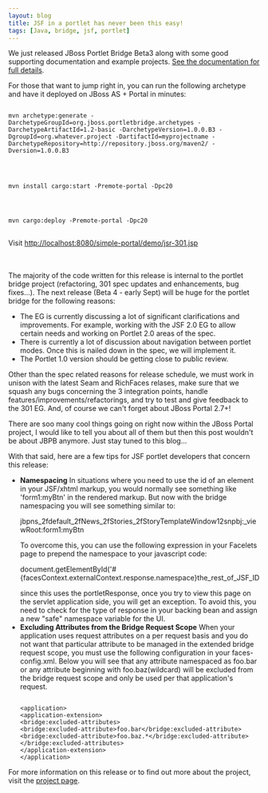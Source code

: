 ```yaml
---
layout: blog
title: JSF in a portlet has never been this easy!
tags: [Java, bridge, jsf, portlet]
---
```


<p>We just released JBoss Portlet Bridge Beta3 along with some good supporting documentation and example projects. <a href="http://www.jboss.org/files/portletbridge/docs/1.0.0.B3/en/html_single/index.html">See the documentation for full details</a>. 

<p>For those that want to jump right in, you can run the following archetype and have it deployed on JBoss AS + Portal in minutes: 
<br> 
<code><pre> 
mvn archetype:generate -DarchetypeGroupId=org.jboss.portletbridge.archetypes -DarchetypeArtifactId=1.2-basic -DarchetypeVersion=1.0.0.B3 -DgroupId=org.whatever.project -DartifactId=myprojectname -DarchetypeRepository=http://repository.jboss.org/maven2/ -Dversion=1.0.0.B3 
</pre></code> 
<br/> 
<code><pre> 
mvn install cargo:start -Premote-portal -Dpc20 
</pre></code> 
<br/> 
<code><pre> 
mvn cargo:deploy -Premote-portal -Dpc20 
</pre></code> 
<br/> 
Visit <a href="http://localhost:8080/simple-portal/demo/jsr-301.jsp">http://localhost:8080/simple-portal/demo/jsr-301.jsp</a> 
</p> 
<br/> 
<br/> 
The majority of the code written for this release is internal to the portlet bridge project (refactoring, 301 spec updates and enhancements, bug fixes...). The next release (Beta 4 - early Sept) will be huge for the portlet bridge for the following reasons: 
<ul><li>The EG is currently discussing a lot of significant clarifications and improvements. For example, working with the JSF 2.0 EG to allow certain needs and working on Portlet 2.0 areas of the spec. 
</li><li>There is currently a lot of discussion about navigation between portlet modes. Once this is nailed down in the spec, we will implement it. 
</li><li>The Portlet 1.0 version should be getting close to public review.</li></ul>Other than the spec related reasons for release schedule, we must work in unison with the latest Seam and RichFaces relases, make sure that we squash any bugs concerning the 3 integration points, handle features/improvements/refactorings, and try to test and give feedback to the 301 EG. And, of course we can't forget about JBoss Portal 2.7+! 

There are soo many cool things going on right now within the JBoss Portal project, I would like to tell you about all of them but then this post wouldn't be about JBPB anymore. Just stay tuned to this blog... 

With that said, here are a few tips for JSF portlet developers that concern this release: 
<ul><li><b id="lwur">Namespacing</b> 
In situations where you need to use the id of an element in your JSF/xhtml markup, you would normally see something like 'form1:myBtn' in the rendered markup. But now with the bridge namespacing you will see something similar to: <p id="d0j41">jbpns_2fdefault_2fNews_2fStories_2fStoryTemplateWindow12snpbj:_viewRoot:form1:myBtn</p><p id="mxo:1">To overcome this, you can use the following expression in your Facelets page to prepend the namespace to your javascript code: </p><p>document.getElementById('&#35;{facesContext.externalContext.response.namespace}the_rest_of_JSF_ID</p> since this uses the portletResponse, once you try to view this page on the servlet application side, you will get an exception. To avoid this, you need to check for the type of response in your backing bean and assign a new "safe" namespace variable for the UI. 

</li><li><b id="lwur1">Excluding Attributes from the Bridge Request Scope</b> 
When your application uses request attributes on a per request basis and you do not want that particular attribute to be managed in the extended bridge request scope, you must use the following configuration in your faces-config.xml. Below you will see that any attribute namespaced as foo.bar or any attribute beginning with foo.baz(wildcard) will be excluded from the bridge request scope and only be used per that application's request. 
<pre><code> 
&lt;application&gt; 
&lt;application-extension&gt; 
&lt;bridge:excluded-attributes&gt; 
&lt;bridge:excluded-attribute&gt;foo.bar&lt;/bridge:excluded-attribute&gt; 
&lt;bridge:excluded-attribute&gt;foo.baz.*&lt;/bridge:excluded-attribute&gt; 
&lt;/bridge:excluded-attributes&gt; 
&lt;/application-extension&gt; 
&lt;/application&gt;</code></pre></li></ul>For more information on this release or to find out more about the project, visit the <a href="http://www.jboss.org/portletbridge/">project page</a>.</p>
